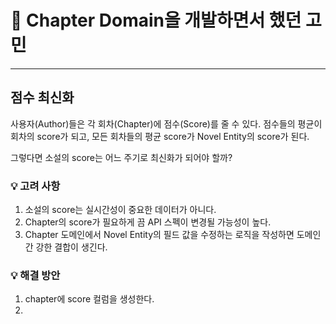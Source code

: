 # 📜 Chapter Domain을 개발하면서 했던 고민

---
## 점수 최신화

사용자(Author)들은 각 회차(Chapter)에 점수(Score)를 줄 수 있다. 점수들의 평균이 회차의 score가 되고, 모든 회차들의 평균 score가 Novel Entity의 score가 된다.

그렇다면 소설의 score는 어느 주기로 최신화가 되어야 할까?

### 💡 고려 사항

1. 소설의 score는 실시간성이 중요한 데이터가 아니다.
2. Chapter의 score가 필요하게 끔 API 스펙이 변경될 가능성이 높다.
3. Chapter 도메인에서 Novel Entity의 필드 값을 수정하는 로직을 작성하면 도메인 간 강한 결합이 생긴다.

### 💡 해결 방안
1. chapter에 score 컬럼을 생성한다. 
2. 
